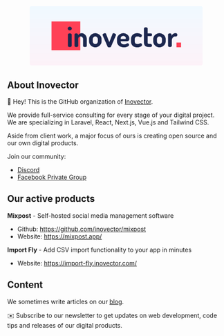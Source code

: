 <p align="center"><a href="https://inovector.com" target="_blank"><img src="https://raw.githubusercontent.com/Inovector/.github/main/profile/images/logo.svg" width="400"></a></p>

## About Inovector

👋 Hey! This is the GitHub organization of [Inovector](https://inovector.com).

We provide full-service consulting for every stage of your digital project. We are specializing in Laravel, React, Next.js, Vue.js and Tailwind CSS.

Aside from client work, a major focus of ours is creating open source and our own digital products.

Join our community:
 - [Discord](https://discord.gg/s2ytAnwm)
 - [Facebook Private Group](https://www.facebook.com/groups/inovector)

## Our active products

**Mixpost** - Self-hosted social media management software
- Github: https://github.com/inovector/mixpost
- Website: https://mixpost.app/

**Import Fly** - Add CSV import functionality to your app in minutes
- Website: https://import-fly.inovector.com/

## Content
We sometimes write articles on our [blog](https://inovector.com/blog). 

✉️ Subscribe to our newsletter to get updates on web development, code tips and releases of our digital products.
